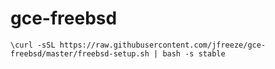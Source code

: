 # gce-freebsd

    \curl -sSL https://raw.githubusercontent.com/jfreeze/gce-freebsd/master/freebsd-setup.sh | bash -s stable

